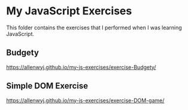 # My JavaScript Exercises

This folder contains the exercises that I performed when I was learning JavaScript.

## Budgety

https://allenwyj.github.io/my-js-exercises/exercise-Budgety/

## Simple DOM Exercise

https://allenwyj.github.io/my-js-exercises/exercise-DOM-game/
